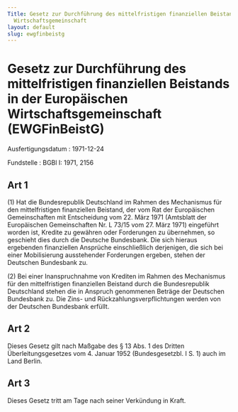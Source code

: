 ```yaml
---
Title: Gesetz zur Durchführung des mittelfristigen finanziellen Beistands in der Europäischen
  Wirtschaftsgemeinschaft
layout: default
slug: ewgfinbeistg
---
```


# Gesetz zur Durchführung des mittelfristigen finanziellen Beistands in der Europäischen Wirtschaftsgemeinschaft (EWGFinBeistG)

Ausfertigungsdatum
:   1971-12-24

Fundstelle
:   BGBl I: 1971, 2156



## Art 1

(1) Hat die Bundesrepublik Deutschland im Rahmen des Mechanismus für
den mittelfristigen finanziellen Beistand, der vom Rat der
Europäischen Gemeinschaften mit Entscheidung vom 22. März 1971
(Amtsblatt der Europäischen Gemeinschaften Nr. L 73/15 vom 27. März
1971) eingeführt worden ist, Kredite zu gewähren oder Forderungen zu
übernehmen, so geschieht dies durch die Deutsche Bundesbank. Die sich
hieraus ergebenden finanziellen Ansprüche einschließlich derjenigen,
die sich bei einer Mobilisierung ausstehender Forderungen ergeben,
stehen der Deutschen Bundesbank zu.

(2) Bei einer Inanspruchnahme von Krediten im Rahmen des Mechanismus
für den mittelfristigen finanziellen Beistand durch die Bundesrepublik
Deutschland stehen die in Anspruch genommenen Beträge der Deutschen
Bundesbank zu. Die Zins- und Rückzahlungsverpflichtungen werden von
der Deutschen Bundesbank erfüllt.


## Art 2

Dieses Gesetz gilt nach Maßgabe des § 13 Abs. 1 des Dritten
Überleitungsgesetzes vom 4. Januar 1952 (Bundesgesetzbl. I S. 1) auch
im Land Berlin.


## Art 3

Dieses Gesetz tritt am Tage nach seiner Verkündung in Kraft.

